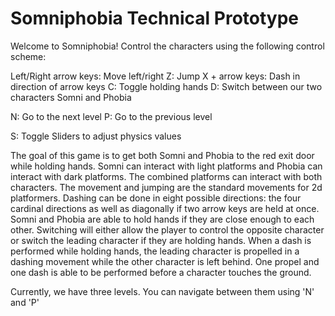 # Somniphobia Technical Prototype

Welcome to Somniphobia! Control the characters using the following control scheme:

Left/Right arrow keys: Move left/right
Z: Jump
X + arrow keys: Dash in direction of arrow keys
C: Toggle holding hands
D: Switch between our two characters Somni and Phobia

N: Go to the next level
P: Go to the previous level

S: Toggle Sliders to adjust physics values



The goal of this game is to get both Somni and Phobia to the red exit door while holding hands. Somni can interact with light platforms and Phobia can interact with dark platforms. The combined platforms can interact with both characters. The movement and jumping are the standard movements for 2d platformers. Dashing can be done in eight possible directions: the four cardinal directions as well as diagonally if two arrow keys are held at once. Somni and Phobia are able to hold hands if they are close enough to each other. Switching will either allow the player to control the opposite character or switch the leading character if they are holding hands. When a dash is performed while holding hands, the leading character is propelled in a dashing movement while the other character is left behind. One propel and one dash is able to be performed before a character touches the ground.

Currently, we have three levels. You can navigate between them using 'N' and 'P'
